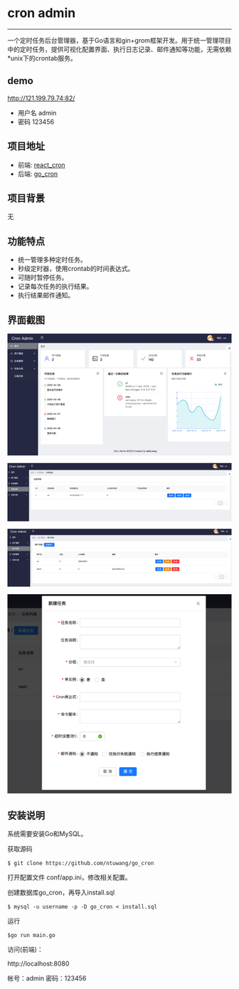 # cron admin
------------

一个定时任务后台管理器，基于Go语言和gin+grom框架开发。用于统一管理项目中的定时任务，提供可视化配置界面、执行日志记录、邮件通知等功能，无需依赖*unix下的crontab服务。

## demo
http://121.199.79.74:82/
* 用户名 admin
* 密码 123456
## 项目地址
* 前端: [react_cron](https://github.com/ntuwang/react_cron)
* 后端: [go_cron](https://github.com/ntuwang/go_cron)
## 项目背景
无

## 功能特点

* 统一管理多种定时任务。
* 秒级定时器，使用crontab的时间表达式。
* 可随时暂停任务。
* 记录每次任务的执行结果。
* 执行结果邮件通知。

## 界面截图

![go_cron](./media/image/dashboard.png)

![go_cron](./media/image/任务.png)

![go_cron](./media/image/用户管理.png)

![go_cron](./media/image/newtask.png)

## 安装说明

系统需要安装Go和MySQL。

获取源码

	$ git clone https://github.com/ntuwang/go_cron
	
打开配置文件 conf/app.ini，修改相关配置。
	

创建数据库go_cron，再导入install.sql

	$ mysql -u username -p -D go_cron < install.sql

运行
	
	$go run main.go 

访问(前端)： 

http://localhost:8080

帐号：admin
密码：123456
